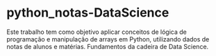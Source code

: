 # python_notas-DataScience
Este trabalho tem como objetivo aplicar conceitos de lógica de programação e manipulação de arrays em Python, utilizando dados de notas de alunos e matérias. Fundamentos da cadeira de Data Science.
